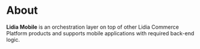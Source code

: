 # About

**Lidia Mobile** is an orchestration layer on top of other Lidia Commerce Platform products and supports mobile applications with required back-end logic.

